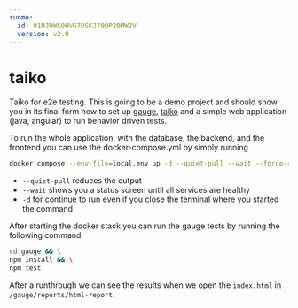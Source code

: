 ```yaml
---
runme:
  id: 01HJDWS0HVG7DSKJ79QP20MW2V
  version: v2.0
---
```


# taiko

Taiko for e2e testing. This is going to be a demo project and should show you in its final form how to set up [gauge](gauge.org), [taiko](taiko.org) and a simple web application (java, angular) to run behavior driven tests.

To run the whole application, with the database, the backend, and the frontend you can use the docker-compose.yml by simply running

```sh {"id":"01HJJJ2J91E5A4ET7DWXCH5A06"}
docker compose --env-file=local.env up -d --quiet-pull --wait --force-recreate --remove-orphans
```

- `--quiet-pull` reduces the output
- `--wait` shows you a status screen until all services are healthy
- `-d` for continue to run even if you close the terminal where you started the command

After starting the docker stack you can run the gauge tests by running the following command:

```sh {"id":"01HJN7AFANY8GS4JC4RCEH3JZE"}
cd gauge && \
npm install && \
npm test
```

After a runthrough we can see the results when we open the `index.html` in `/gauge/reports/html-report`.
